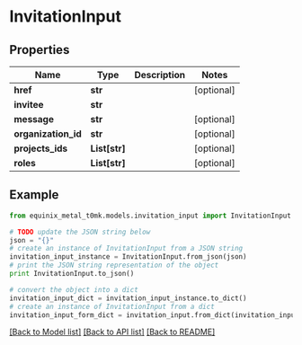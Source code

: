 # InvitationInput


## Properties
Name | Type | Description | Notes
------------ | ------------- | ------------- | -------------
**href** | **str** |  | [optional] 
**invitee** | **str** |  | 
**message** | **str** |  | [optional] 
**organization_id** | **str** |  | [optional] 
**projects_ids** | **List[str]** |  | [optional] 
**roles** | **List[str]** |  | [optional] 

## Example

```python
from equinix_metal_t0mk.models.invitation_input import InvitationInput

# TODO update the JSON string below
json = "{}"
# create an instance of InvitationInput from a JSON string
invitation_input_instance = InvitationInput.from_json(json)
# print the JSON string representation of the object
print InvitationInput.to_json()

# convert the object into a dict
invitation_input_dict = invitation_input_instance.to_dict()
# create an instance of InvitationInput from a dict
invitation_input_form_dict = invitation_input.from_dict(invitation_input_dict)
```
[[Back to Model list]](../README.md#documentation-for-models) [[Back to API list]](../README.md#documentation-for-api-endpoints) [[Back to README]](../README.md)


